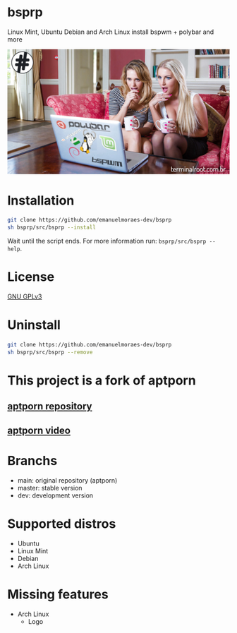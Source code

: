 # bsprp
Linux Mint, Ubuntu Debian and Arch Linux install bspwm + polybar and more

![aptporn](img/aptporn.jpg)

# Installation
```sh
git clone https://github.com/emanuelmoraes-dev/bsprp
sh bsprp/src/bsprp --install
```

Wait until the script ends. For more information run: `bsprp/src/bsprp --help`.

# License
[GNU GPLv3](LICENSE)

# Uninstall
```sh
git clone https://github.com/emanuelmoraes-dev/bsprp
sh bsprp/src/bsprp --remove
```

# This project is a fork of aptporn
## [aptporn repository](https://github.com/terroo/aptporn)
## [aptporn video](https://youtu.be/7xuXIj9U9l8)

# Branchs

* main:   original repository (aptporn)
* master: stable version
* dev:    development version

# Supported distros

* Ubuntu
* Linux Mint
* Debian
* Arch Linux

# Missing features

* Arch Linux
    * Logo

